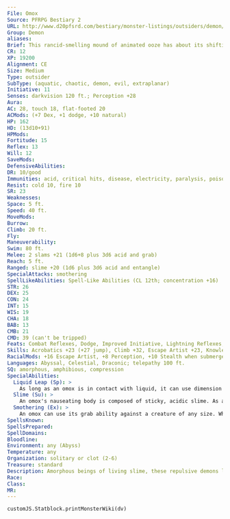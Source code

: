 ```yaml
---
File: Omox
Source: PFRPG Bestiary 2
URL: http://www.d20pfsrd.com/bestiary/monster-listings/outsiders/demon/demon-omox
Group: Demon
aliases: 
Brief: This rancid-smelling mound of animated ooze has about its shifting countenance the hideous shape of a half-melted man.
CR: 12
XP: 19200
Alignment: CE
Size: Medium
Type: outsider
SubType: (aquatic, chaotic, demon, evil, extraplanar)
Initiative: 11
Senses: darkvision 120 ft.; Perception +28
Aura: 
AC: 28, touch 18, flat-footed 20
ACMods: (+7 Dex, +1 dodge, +10 natural)
HP: 162
HD: (13d10+91)
HPMods: 
Fortitude: 15
Reflex: 13
Will: 12
SaveMods: 
DefensiveAbilities: 
DR: 10/good
Immunities: acid, critical hits, disease, electricity, paralysis, poison, polymorph, sleep effects, stunning
Resist: cold 10, fire 10
SR: 23
Weaknesses: 
Space: 5 ft.
Speed: 40 ft.
MoveMods: 
Burrow: 
Climb: 20 ft.
Fly: 
Maneuverability: 
Swim: 80 ft.
Melee: 2 slams +21 (1d6+8 plus 3d6 acid and grab)
Reach: 5 ft.
Ranged: slime +20 (1d6 plus 3d6 acid and entangle)
SpecialAttacks: smothering
SpellLikeAbilities: Spell-Like Abilities (CL 12th; concentration +16)  At will-create water, greater teleport (self plus 50 lbs. of objects only), liquid leap (see below), telekinesis (DC 19)  3/day-gaseous form, control water, poison (DC 18), stinking cloud (DC 17)  1/day-acid fog, summon (level 4, 1 omox 30% or 1d4 babaus 60%)
STR: 26
DEX: 25
CON: 24
INT: 15
WIS: 19
CHA: 18
BAB: 13
CMB: 21
CMD: 39 (can't be tripped)
Feats: Combat Reflexes, Dodge, Improved Initiative, Lightning Reflexes, Mobility, Spring Attack, Vital Strike
Skills: Acrobatics +23 (+27 jump), Climb +32, Escape Artist +23, Knowledge (dungeoneering) +18, Knowledge (planes) +18, Perception +28, Sense Motive +20, Stealth +23 (+33 when submerged), Swim +32
RacialMods: +16 Escape Artist, +8 Perception, +10 Stealth when submerged
Languages: Abyssal, Celestial, Draconic; telepathy 100 ft.
SQ: amorphous, amphibious, compression
SpecialAbilities:
  Liquid Leap (Sp): >
    As long as an omox is in contact with liquid, it can use dimension door as a swift action (CL 12th); its starting and ending points must be connected by a contiguous mass of liquid.
  Slime (Su): >
    An omox's nauseating body is composed of sticky, acidic slime. As an attack action, it can hurl a glob of slime (range increment 20 feet). Any creature that is struck by the glob must make a DC 23 Reflex save or become entangled for 1d6 rounds. The save DC is Constitution-based.
  Smothering (Ex): >
    An omox can use its grab ability against a creature of any size. When it grabs a foe, it attempts to flow over and into the victim's mouth and nose to smother it. Each round the omox maintains its grapple, its victim cannot breathe or speak. See page 445 of the Pathfinder RPG Core Rulebook for rules on how long a victim can hold its breath and the consequences of suffocation.
SpellsKnown: 
SpellsPrepared: 
SpellDomains: 
Bloodline: 
Environment: any (Abyss)
Temperature: any
Organization: solitary or clot (2-6)
Treasure: standard
Description: Amorphous beings of living slime, these repulsive demons lurk in fetid pools and lakes of filth, eager to drown unwary passersby. When summoned to the Material Plane, omoxes typically guard places of sacred filth or waters watched over by cults of Jubilex, the demon lord with which these foul demons are most commonly associated.  A typical omox stands 7 feet tall and weighs 1,200 pounds. They form from the souls of those who destroyed beautiful things in life, or who befouled and desecrated objects of purity.
Race: 
Class: 
MR: 
---
```

```dataviewjs
customJS.Statblock.printMonsterWiki(dv)
```
